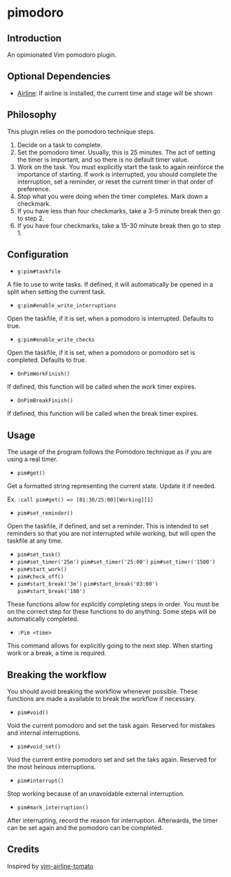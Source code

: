 pimodoro
========
  
## Introduction

An opimionated Vim pomodoro plugin.
  
## Optional Dependencies

* [Airline](https://github.com/bling/vim-airline): If airline is installed, the current time and stage will be shown

## Philosophy

This plugin relies on the pomodoro technique steps.

1) Decide on a task to complete.
2) Set the pomodoro timer. Usually, this is 25 minutes.
   The act of setting the timer is important, and so there is no default timer value.
3) Work on the task.
   You must explicitly start the task to again reinforce the importance of starting.
   If work is interrupted, you should complete the interruption, set a reminder, or reset the current timer in that order of preference.
4) Stop what you were doing when the timer completes. Mark down a checkmark.
5) If you have less than four checkmarks, take a 3-5 minute break then go to step 2.
6) If you have four checkmarks, take a 15-30 minute break then go to step 1.

## Configuration

- `g:pim#taskfile`

A file to use to write tasks.
If defined, it will automatically be opened in a split when setting the current task.

- `g:pim#enable_write_interruptions`

Open the taskfile, if it is set, when a pomodoro is interrupted.
Defaults to true.

- `g:pim#enable_write_checks`

Open the taskfile, if it is set, when a pomodoro or pomodoro set is completed.
Defaults to true.

- `OnPimWorkFinish()`

If defined, this function will be called when the work timer expires.

- `OnPimBreakFinish()`

If defined, this function will be called when the break timer expires.

## Usage

The usage of the program follows the Pomodoro technique as if you are using a real timer.

- `pim#get()`

Get a formatted string representing the current state. Update it if needed.

Ex. `:call pim#get() => [01:30/25:00][Working][1]`

- `pim#set_reminder()`

Open the taskfile, if defined, and set a reminder.
This is intended to set reminders so that you are not interrupted while working, but will open the taskfile at any time.

- `pim#set_task()`
- `pim#set_timer('25m')` `pim#set_timer('25:00')` `pim#set_timer('1500')`
- `pim#start_work()`
- `pim#check_off()`
- `pim#start_break('3m')` `pim#start_break('03:00')` `pim#start_break('180')`

These functions allow for explicitly completing steps in order.
You must be on the correct step for these functions to do anything.
Some steps will be automatically completed.

- `:Pim <time>`

This command allows for explicitly going to the next step.
When starting work or a break, a time is required.

## Breaking the workflow

You should avoid breaking the workflow whenever possible.
These functions are made a available to break the workflow if necessary.

- `pim#void()`

Void the current pomodoro and set the task again.
Reserved for mistakes and internal interruptions.

- `pim#void_set()`

Void the current entire pomodoro set and set the taks again.
Reserved for the most heinous interruptions.

- `pim#interrupt()`

Stop working because of an unavoidable external interruption.

- `pim#mark_interruption()`

After interrupting, record the reason for interruption.
Afterwards, the timer can be set again and the pomodoro can be completed.

## Credits

Inspired by [vim-airline-tomato](https://github.com/Zuckonit/vim-airline-tomato)
